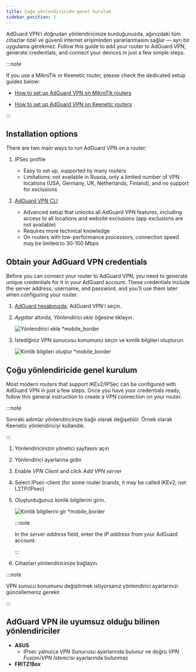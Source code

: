 ```yaml
---
title: Çoğu yönlendiricide genel kurulum
sidebar_position: 1
---
```


AdGuard VPN'i doğrudan yönlendiricinize kurduğunuzda, ağınızdaki tüm cihazlar özel ve güvenli internet erişiminden yararlanmasını sağlar — ayrı bir uygulama gerekmez. Follow this guide to add your router to AdGuard VPN, generate credentials, and connect your devices in just a few simple steps.

:::note

If you use a MikroTik or Keenetic router, please check the dedicated setup guides below:

- [How to set up AdGuard VPN on MikroTik routers](/docs/adguard-vpn-for-routers/installation/mikrotik.md)

- [How to set up AdGuard VPN on Keenetic routers](/docs/adguard-vpn-for-routers/installation/keenetic.md)

:::

## Installation options

There are two main ways to run AdGuard VPN on a router:

1. IPSec profile

   - Easy to set up, supported by many routers
   - Limitations: not available in Russia, only a limited number of VPN locations (USA, Germany, UK, Netherlands, Finland), and no support for exclusions

2. [AdGuard VPN CLI](/adguard-vpn-for-linux/setting-up-on-a-router)

   - Advanced setup that unlocks all AdGuard VPN features, including access to all locations and website exclusions (app exclusions are not available)
   - Requires more technical knowledge
   - On routers with low-performance processors, connection speed may be limited to 30-100 Mbps

## Obtain your AdGuard VPN credentials

Before you can connect your router to AdGuard VPN, you need to generate unique credentials for it in your AdGuard account. These credentials include the server address, username, and password, and you’ll use them later when configuring your router.

1. [AdGuard hesabınızda](https://auth.adguardaccount.com/login.html), AdGuard VPN'i seçin.

2. _Aygıtlar_ altında, _Yönlendirici ekle_ öğesine tıklayın.

   ![Yönlendirici ekle \*mobile_border](https://cdn.adguardvpn.com/content/kb/vpn/general/2_year.jpg)

3. İstediğiniz VPN sunucusu konumunu seçin ve kimlik bilgileri oluşturun.

   ![Kimlik bilgileri oluştur \*mobile_border](https://cdn.adguardvpn.com/content/kb/vpn/general/configure_router.png)

## Çoğu yönlendiricide genel kurulum

Most modern routers that support IKEv2/IPSec can be configured with AdGuard VPN in just a few steps. Once you have your credentials ready, follow this general instruction to create a VPN connection on your router.

:::note

Sonraki adımlar yönlendiricinize bağlı olarak değişebilir. Örnek olarak Keenetic yönlendiriciyi kullandık.

:::

1. Yönlendiricinizin yönetici sayfasını açın

2. Yönlendirici ayarlarına gidin

3. Enable _VPN Client_ and click _Add VPN server_

4. Select IPsec-client (for some router brands, it may be called IKEv2; not L2TP/IPsec)

5. Oluşturduğunuz kimlik bilgilerini girin.

   ![Kimlik bilgilerini gir \*mobile_border](https://cdn.adguardvpn.com/content/kb/vpn/general/vpn_connection.jpg)

   :::note

   In the _server address_ field, enter the _IP address_ from your AdGuard account.

   :::

6. Cihazları yönlendiricinize bağlayın.

:::note

VPN sunucu konumunu değiştirmek istiyorsanız yönlendirici ayarlarınızı güncellemeniz gerekir.

:::

## AdGuard VPN ile uyumsuz olduğu bilinen yönlendiriciler

- **ASUS**
  - IPsec yalnızca _VPN Sunucusu_ ayarlarında bulunur ve doğru _VPN Fusion_/_VPN İstemcisi_ ayarlarında bulunmaz
- **FRITZ!Box**
